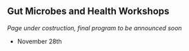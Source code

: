 ## Gut Microbes and Health Workshops

_Page under costruction, final program to be announced soon_

 * November 28th
 
